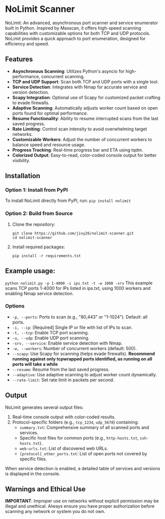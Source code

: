 # NoLimit Scanner

NoLimit: An advanced, asynchronous port scanner and service enumerator built in Python. Inspired by Masscan, it offers high-speed scanning capabilities with customizable options for both TCP and UDP protocols. NoLimit provides a quick approach to port enumeration, designed for efficiency and speed.

## Features

- **Asynchronous Scanning**: Utilizes Python's asyncio for high-performance, concurrent scanning.
- **TCP and UDP Support**: Scan both TCP and UDP ports with a single tool.
- **Service Detection**: Integrates with Nmap for accurate service and version detection.
- **Scapy Integration**: Optional use of Scapy for customized packet crafting to evade firewalls.
- **Adaptive Scanning**: Automatically adjusts worker count based on open ports found for optimal performance.
- **Resume Functionality**: Ability to resume interrupted scans from the last saved progress.
- **Rate Limiting**: Control scan intensity to avoid overwhelming target networks.
- **Customizable Workers**: Adjust the number of concurrent workers to balance speed and resource usage.
- **Progress Tracking**: Real-time progress bar and ETA using tqdm.
- **Colorized Output**: Easy-to-read, color-coded console output for better visibility.

## Installation

### Option 1: Install from PyPI

To install NoLimit directly from PyPI, run:
```pip install nolimit```

### Option 2: Build from Source

1. Clone the repository:
   ```
   git clone https://github.com/jivy26/nolimit-scanner.git
   cd nolimit-scanner
   ```

2. Install required packages:
   ```
   pip install -r requirements.txt
   ```

## Example usage:
`python nolimit.py -p 1-4000 -i ips.txt -t -w 1000 -srv`
This example scans TCP ports 1-4000 for IPs listed in ips.txt, using 1000 workers and enabling Nmap service detection.

### Options

- `-p, --ports`: Ports to scan (e.g., "80,443" or "1-1024"). Default: all ports.
- `-i, --ip`: [Required] Single IP or file with list of IPs to scan.
- `-t, --tcp`: Enable TCP port scanning.
- `-u, --udp`: Enable UDP port scanning.
- `-srv, --service`: Enable service detection with Nmap.
- `-w, --workers`: Number of concurrent workers (default: 500).
- `--scapy`: Use Scapy for scanning (helps evade firewalls). **Recommend running against only tcpwrapped ports identified, as running on all ports will take a while**
- `--resume`: Resume from the last saved progress.
- `--adaptive`: Use adaptive scanning to adjust worker count dynamically.
- `--rate-limit`: Set rate limit in packets per second.

## Output

NoLimit generates several output files:

1. Real-time console output with color-coded results.
2. Protocol-specific folders (e.g., `tcp_1234`, `udp_5678`) containing:
   - `summary.txt`: Comprehensive summary of all scanned ports and services.
   - Specific host files for common ports (e.g., `http-hosts.txt`, `ssh-hosts.txt`).
   - `web-urls.txt`: List of discovered web URLs.
   - `[protocol]_other_ports.txt`: List of open ports not covered by specific files.

When service detection is enabled, a detailed table of services and versions is displayed in the console.

## Warnings and Ethical Use

**IMPORTANT**: Improper use on networks without explicit permission may be illegal and unethical. Always ensure you have proper authorization before scanning any network or system you do not own.
